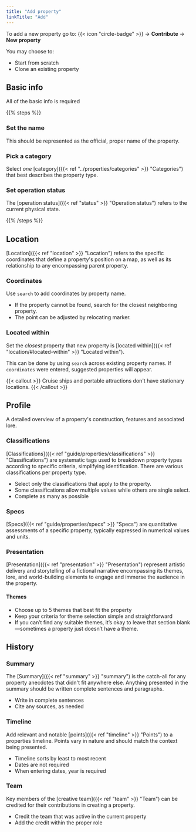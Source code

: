 ```yaml
---
title: "Add property"
linkTitle: "Add"
---
```


To add a new property go to:
{{< icon "circle-badge" >}} &rarr; **Contribute** &rarr; **New property**

You may choose to:
* Start from scratch
* Clone an existing property

## Basic info

All of the basic info is required

{{% steps %}}

### Set the name

This should be represented as the official, proper name of the property.


### Pick a category

Select _one_ [category]({{< ref "../properties/categories" >}} "Categories") that best describes the property type.

### Set operation status

The [operation status]({{< ref "status" >}} "Operation status") refers to the current physical state.

{{% /steps %}}


## Location
[Location]({{< ref "location" >}} "Location") refers to the specific coordinates that define a property's position on a map, as well as its relationship to any encompassing parent property.

### Coordinates
Use `search` to add coordinates by property name. 

* If the property cannot be found, search for the closest neighboring property.
* The point can be adjusted by relocating marker.

### Located within
Set the _closest_ property that new property is [located within]({{< ref "location/#located-within" >}} "Located within"). 

This can be done by using `search` across existing property names. If `coordinates` were entered, suggested properties will appear.

{{< callout >}}
Cruise ships and portable attractions don't have stationary locations.
{{< /callout >}}


## Profile
A detailed overview of a property's construction, features and associated lore.

### Classifications
[Classifications]({{< ref "guide/properties/classifications" >}} "Classifications") are systematic tags used to breakdown property types according to specific criteria, simplifying identification. There are various classifications per property type.

* Select only the classifications that apply to the property. 
* Some classifications allow multiple values while others are single select.
* Complete as many as possible

### Specs
[Specs]({{< ref "guide/properties/specs" >}} "Specs") are quantitative assessments of a specific property, typically expressed in numerical values and units.

### Presentation
[Presentation]({{< ref "presentation" >}} "Presentation") represent artistic delivery and storytelling of a fictional narrative encompassing its themes, lore, and world-building elements to engage and immerse the audience in the property.

#### Themes
* Choose up to 5 themes that best fit the property
* Keep your criteria for theme selection simple and straightforward
* If you can’t find any suitable themes, it’s okay to leave that section blank—sometimes a property just doesn’t have a theme.



## History

### Summary
The [Summary]({{< ref "summary" >}} "summary") is the catch-all for any property anecdotes that didn't fit anywhere else. Anything presented in the summary should be written complete sentences and paragraphs.

* Write in complete sentences
* Cite any sources, as needed

### Timeline
Add relevant and notable [points]({{< ref "timeline" >}} "Points")  to a properties timeline. Points vary in nature and should match the context being presented.

* Timeline sorts by least to most recent
* Dates are not required
* When entering dates, year is required

### Team
Key members of the [creative team]({{< ref "team" >}} "Team") can be credited for their contributions in creating a property.

* Credit the team that was active in the current property
* Add the credit within the proper role